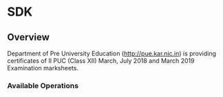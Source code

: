 # SDK

## Overview

Department of Pre University Education (http://pue.kar.nic.in) is providing certificates of II PUC (Class XII) March, July 2018 and March 2019  Examination marksheets.

### Available Operations

